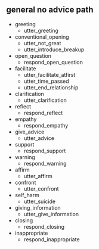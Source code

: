 ## general no advice path
* greeting
  - utter_greeting
* conventional_opening
  - utter_not_great
  - utter_introduce_breakup
* open_question
  - respond_open_question
* facilitate
  - utter_facilitate_atfirst
  - utter_time_passed
  - utter_end_relationship
* clarification
  - utter_clarification
* reflect
  - respond_reflect
* empathy
  - respond_empathy
* give_advice
  - utter_advice
* support
  - respond_support
* warning
  - respond_warning
* affirm 
  - utter_affirm
* confront
  - utter_confront
* self_harm
  - utter_suicide
* giving_information
  - utter_give_information
* closing
  - respond_closing
* inappropriate
  - respond_inappropriate
